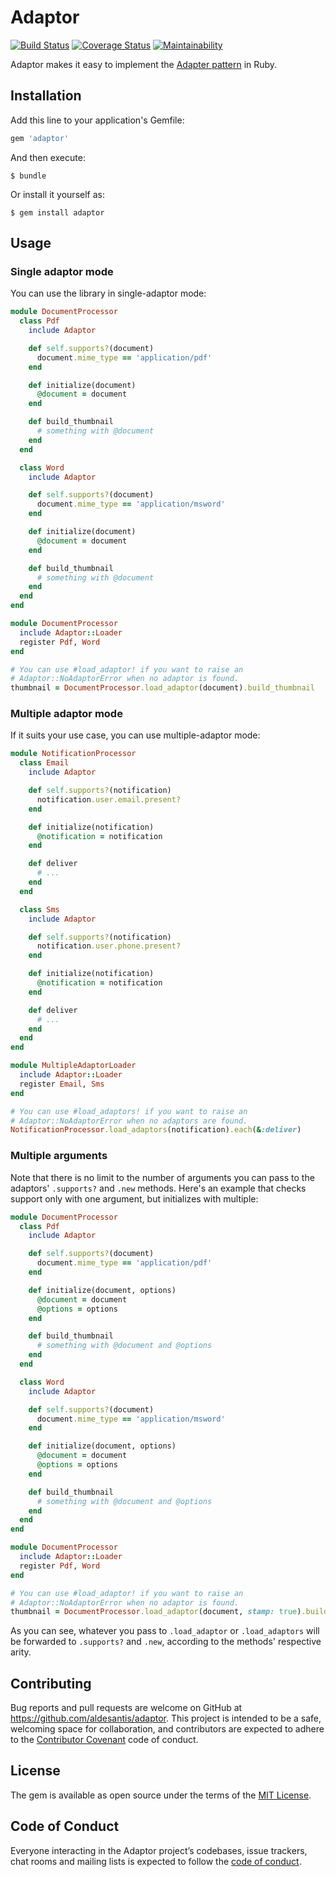 # Adaptor

[![Build Status](https://travis-ci.org/aldesantis/adaptor.svg?branch=master)](https://travis-ci.org/aldesantis/adaptor)
[![Coverage Status](https://coveralls.io/repos/github/aldesantis/adaptor/badge.svg?branch=master)](https://coveralls.io/github/aldesantis/adaptor?branch=master)
[![Maintainability](https://api.codeclimate.com/v1/badges/e51e8d7489eb72ab97ba/maintainability)](https://codeclimate.com/github/aldesantis/adaptor/maintainability)

Adaptor makes it easy to implement the [Adapter pattern](https://en.wikipedia.org/wiki/Adapter_pattern) in Ruby.

## Installation

Add this line to your application's Gemfile:

```ruby
gem 'adaptor'
```

And then execute:

    $ bundle

Or install it yourself as:

    $ gem install adaptor

## Usage

### Single adaptor mode

You can use the library in single-adaptor mode:

```ruby
module DocumentProcessor
  class Pdf
    include Adaptor

    def self.supports?(document)
      document.mime_type == 'application/pdf'
    end

    def initialize(document)
      @document = document
    end

    def build_thumbnail
      # something with @document
    end
  end

  class Word
    include Adaptor

    def self.supports?(document)
      document.mime_type == 'application/msword'
    end

    def initialize(document)
      @document = document
    end

    def build_thumbnail
      # something with @document
    end
  end
end

module DocumentProcessor
  include Adaptor::Loader
  register Pdf, Word
end

# You can use #load_adaptor! if you want to raise an
# Adaptor::NoAdaptorError when no adaptor is found.
thumbnail = DocumentProcessor.load_adaptor(document).build_thumbnail
```

### Multiple adaptor mode

If it suits your use case, you can use multiple-adaptor mode:

```ruby
module NotificationProcessor
  class Email
    include Adaptor

    def self.supports?(notification)
      notification.user.email.present?
    end

    def initialize(notification)
      @notification = notification
    end

    def deliver
      # ...
    end
  end

  class Sms
    include Adaptor

    def self.supports?(notification)
      notification.user.phone.present?
    end

    def initialize(notification)
      @notification = notification
    end

    def deliver
      # ...
    end
  end
end

module MultipleAdaptorLoader
  include Adaptor::Loader
  register Email, Sms
end

# You can use #load_adaptors! if you want to raise an
# Adaptor::NoAdaptorError when no adaptors are found.
NotificationProcessor.load_adaptors(notification).each(&:deliver)
```

### Multiple arguments

Note that there is no limit to the number of arguments you can pass to the adaptors' `.supports?`
and `.new` methods. Here's an example that checks support only with one argument, but initializes
with multiple:

```ruby
module DocumentProcessor
  class Pdf
    include Adaptor

    def self.supports?(document)
      document.mime_type == 'application/pdf'
    end

    def initialize(document, options)
      @document = document
      @options = options
    end

    def build_thumbnail
      # something with @document and @options
    end
  end

  class Word
    include Adaptor

    def self.supports?(document)
      document.mime_type == 'application/msword'
    end

    def initialize(document, options)
      @document = document
      @options = options
    end

    def build_thumbnail
      # something with @document and @options
    end
  end
end

module DocumentProcessor
  include Adaptor::Loader
  register Pdf, Word
end

# You can use #load_adaptor! if you want to raise an
# Adaptor::NoAdaptorError when no adaptor is found.
thumbnail = DocumentProcessor.load_adaptor(document, stamp: true).build_thumbnail
```

As you can see, whatever you pass to `.load_adaptor` or `.load_adaptors` will be forwarded to
`.supports?` and `.new`, according to the methods' respective arity.

## Contributing

Bug reports and pull requests are welcome on GitHub at https://github.com/aldesantis/adaptor. This
project is intended to be a safe, welcoming space for collaboration, and contributors are expected
to adhere to the [Contributor Covenant](http://contributor-covenant.org) code of conduct.

## License

The gem is available as open source under the terms of the [MIT License](https://opensource.org/licenses/MIT).

## Code of Conduct

Everyone interacting in the Adaptor project’s codebases, issue trackers, chat rooms and mailing
lists is expected to follow the [code of conduct](https://github.com/[USERNAME]/adaptor/blob/master/CODE_OF_CONDUCT.md).
